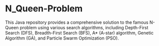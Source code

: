 # N_Queen-Problem
 This Java repository provides a comprehensive solution to the famous N-Queen problem using various search algorithms, including Depth-First Search (DFS), Breadth-First Search (BFS), A* (A-star) algorithm, Genetic Algorithm (GA), and Particle Swarm Optimization (PSO).
